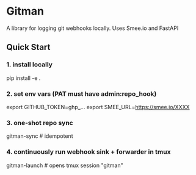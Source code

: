 # Gitman
A library for logging git webhooks locally. Uses Smee.io and FastAPI

## Quick Start
### 1. install locally
pip install -e .

### 2. set env vars (PAT must have admin:repo_hook)
export GITHUB_TOKEN=ghp_...
export SMEE_URL=https://smee.io/XXXX

### 3. one‑shot repo sync
gitman-sync                     # idempotent

### 4. continuously run webhook sink + forwarder in tmux
gitman-launch                   # opens tmux session "gitman"
